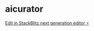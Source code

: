 # aicurator

[Edit in StackBlitz next generation editor ⚡️](https://stackblitz.com/~/github.com/Kohze/aicurator)